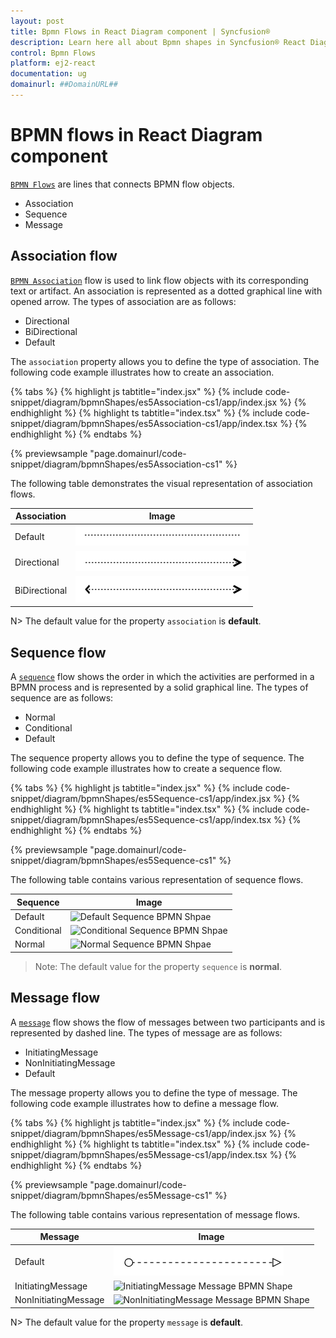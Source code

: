 ```yaml
---
layout: post
title: Bpmn Flows in React Diagram component | Syncfusion®
description: Learn here all about Bpmn shapes in Syncfusion® React Diagram component of Syncfusion Essential® JS 2 and more.
control: Bpmn Flows 
platform: ej2-react
documentation: ug
domainurl: ##DomainURL##
---
```


# BPMN flows in React Diagram component

[`BPMN Flows`](https://ej2.syncfusion.com/react/documentation/api/diagram/bpmnFlow#BpmnFlow) are lines that connects BPMN flow objects.

* Association
* Sequence
* Message

## Association flow

[`BPMN Association`](https://ej2.syncfusion.com/react/documentation/api/diagram/bpmnFlow#association) flow is used to link flow objects with its corresponding text or artifact. An association is represented as a dotted graphical line with opened arrow. The types of association are as follows:

* Directional
* BiDirectional
* Default

The `association` property allows you to define the type of association. The following code example illustrates how to create an association.

{% tabs %}
{% highlight js tabtitle="index.jsx" %}
{% include code-snippet/diagram/bpmnShapes/es5Association-cs1/app/index.jsx %}
{% endhighlight %}
{% highlight ts tabtitle="index.tsx" %}
{% include code-snippet/diagram/bpmnShapes/es5Association-cs1/app/index.tsx %}
{% endhighlight %}
{% endtabs %}

 {% previewsample "page.domainurl/code-snippet/diagram/bpmnShapes/es5Association-cs1" %}

The following table demonstrates the visual representation of association flows.

| Association | Image |
| -------- | -------- |
| Default | ![Default BPMN FlowShapes](images/Default1.png) |
| Directional | ![Directional BPMN FlowShapes](images/Directional1.png) |
| BiDirectional | ![BiDirectional BPMN FlowShapes](images/BiDirectional.png) |

N> The default value for the property `association` is **default**.

## Sequence flow

A [`sequence`](https://ej2.syncfusion.com/react/documentation/api/diagram/bpmnFlow#sequence) flow shows the order in which the activities are performed in a BPMN process and is represented by a solid graphical line. The types of sequence are as follows:

* Normal
* Conditional
* Default

The sequence property allows you to define the type of sequence. The following code example illustrates how to create a sequence flow.

{% tabs %}
{% highlight js tabtitle="index.jsx" %}
{% include code-snippet/diagram/bpmnShapes/es5Sequence-cs1/app/index.jsx %}
{% endhighlight %}
{% highlight ts tabtitle="index.tsx" %}
{% include code-snippet/diagram/bpmnShapes/es5Sequence-cs1/app/index.tsx %}
{% endhighlight %}
{% endtabs %}

 {% previewsample "page.domainurl/code-snippet/diagram/bpmnShapes/es5Sequence-cs1" %}

The following table contains various representation of sequence flows.

| Sequence | Image |
| -------- | -------- |
| Default | ![Default Sequence BPMN Shpae](images/Default2.png) |
| Conditional | ![Conditional Sequence BPMN Shpae](images/Conditional.png) |
| Normal | ![Normal Sequence BPMN Shpae](images/Normal.png) |

>Note: The default value for the property `sequence` is **normal**.

## Message flow

A [`message`](https://ej2.syncfusion.com/react/documentation/api/diagram/bpmnFlow#message) flow shows the flow of messages between two participants and is represented by dashed line. The types of message are as follows:

* InitiatingMessage
* NonInitiatingMessage
* Default

The message property allows you to define the type of message. The following code example illustrates how to define a message flow.

{% tabs %}
{% highlight js tabtitle="index.jsx" %}
{% include code-snippet/diagram/bpmnShapes/es5Message-cs1/app/index.jsx %}
{% endhighlight %}
{% highlight ts tabtitle="index.tsx" %}
{% include code-snippet/diagram/bpmnShapes/es5Message-cs1/app/index.tsx %}
{% endhighlight %}
{% endtabs %}

 {% previewsample "page.domainurl/code-snippet/diagram/bpmnShapes/es5Message-cs1" %}

The following table contains various representation of message flows.

| Message | Image |
| -------- | -------- |
| Default | ![Default Message BPMN Shape](images/Message-default.png) |
| InitiatingMessage | ![InitiatingMessage Message BPMN Shape](images/IMessage.png) |
| NonInitiatingMessage | ![NonInitiatingMessage Message BPMN Shape](images/NIMessage.png) |

N> The default value for the property `message` is **default**.